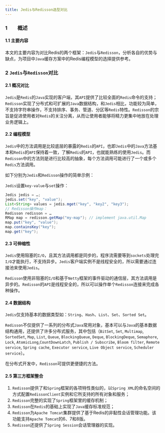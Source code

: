 ```yaml
---
title: Jedis与Redisson选型对比
---
```


### 1　　概述

#### 1.1       主要内容

本文的主要内容为对比Redis的两个框架：`Jedis`与`Redisson`，分析各自的优势与缺点，为项目中`Java`缓存方案中的Redis编程模型的选择提供参考。

<!--more-->

### 2   `Jedis`与`Redisson`对比

#### 2.1    概况对比

`Jedis`是`Redis`的`Java`实现的客户端，其`API`提供了比较全面的`Redis`命令的支持；`Redisson`实现了分布式和可扩展的`Java`数据结构，和`Jedis`相比，功能较为简单，不支持字符串操作，不支持排序、事务、管道、分区等`Redis`特性。`Redisson`的宗旨是促进使用者对`Redis`的关注分离，从而让使用者能够将精力更集中地放在处理业务逻辑上。

#### 2.2   编程模型

`Jedis`中的方法调用是比较底层的暴露的`Redis`的`API`，也即`Jedis`中的`Java`方法基本和`Redis`的`API`保持着一致，了解`Redis`的`API`，也就能熟练的使用`Jedis`。而`Redisson`中的方法则是进行比较高的抽象，每个方法调用可能进行了一个或多个`Redis`方法调用。

如下分别为`Jedis`和`Redisson`操作的简单示例：

`Jedis`设置`key-value`与`set`操作：

   ```java
   Jedis jedis = …;
   jedis.set("key", "value");
   List<String> values = jedis.mget("key", "key2", "key3");
   // Redisson操作map：
   Redisson redisson = …
   RMap map = redisson.getMap("my-map"); // implement java.util.Map
   map.put("key", "value");
   map.containsKey("key");
   map.get("key");
   ```

#### 2.3    可伸缩性

`Jedis`使用阻塞的`I/O`，且其方法调用都是同步的，程序流需要等到`sockets`处理完`I/O`才能执行，不支持异步。`Jedis`客户端实例不是线程安全的，所以需要通过连接池来使用`Jedis`。

`Redisson`使用非阻塞的`I/O`和基于`Netty`框架的事件驱动的通信层，其方法调用是异步的。`Redisson`的`API`是线程安全的，所以可以操作单个`Redisson`连接来完成各种操作。

#### 2.4    数据结构

`Jedis`仅支持基本的数据类型如：`String`、`Hash`、`List`、`Set`、`Sorted Set`。

`Redisson`不仅提供了一系列的分布式`Java`常用对象，基本可以与`Java`的基本数据结构通用，还提供了许多分布式服务，其中包括（`BitSet`, `Set`, `Multimap`, `SortedSet`, `Map`, `List`, `Queue`, `BlockingQueue`, `Deque`, `BlockingDeque`, `Semaphore`, `Lock`, `AtomicLong`,`CountDownLatch`, `Publish / Subscribe`, `Bloom filter`, `Remote service`, `Spring cache`, `Executor service`, `Live Object service`, `Scheduler service`）。

在分布式开发中，`Redisson`可提供更便捷的方法。

#### 2.5    第三方框架整合

1. `Redisson`提供了和`Spring`框架的各项特性类似的，以`Spring XML`的命名空间的方式配置`RedissonClient`实例和它所支持的所有对象和服务；
2. `Redisson`完整的实现了`Spring`框架里的缓存机制；
3.  `Redisson`在`Redis`的基础上实现了`Java`缓存标准规范；
4.   `Redisson`为`Apache Tomcat`集群提供了基于Redis的非黏性会话管理功能。该功能支持`Apache Tomcat`的6、7和8版。
5. `Redisson`还提供了`Spring Session`会话管理器的实现。